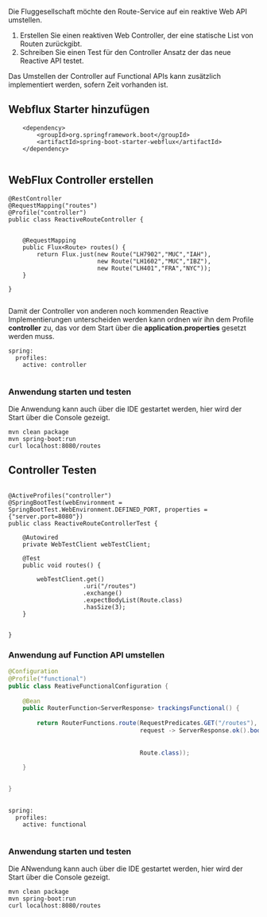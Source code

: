 Die Fluggesellschaft möchte den Route-Service auf ein reaktive Web API umstellen.
1. Erstellen Sie einen reaktiven Web Controller, der eine statische List von Routen zurückgibt.
3. Schreiben Sie einen Test für den Controller Ansatz der das neue Reactive API testet.

Das Umstellen der Controller auf Functional APIs kann zusätzlich implementiert werden, sofern Zeit vorhanden ist. 


## Webflux Starter hinzufügen 

```
	<dependency>
		<groupId>org.springframework.boot</groupId>
		<artifactId>spring-boot-starter-webflux</artifactId>
	</dependency>      


```


## WebFlux Controller erstellen  




```
@RestController
@RequestMapping("routes")
@Profile("controller")
public class ReactiveRouteController {

	
	@RequestMapping
	public Flux<Route> routes() {
		return Flux.just(new Route("LH7902","MUC","IAH"), 
				         new Route("LH1602","MUC","IBZ"), 
				         new Route("LH401","FRA","NYC"));
	}
	 
}   


```

Damit der Controller von anderen noch kommenden Reactive Implementierungen unterscheiden werden kann ordnen wir ihn dem Profile **controller** zu, das 
vor dem Start über die **application.properties** gesetzt werden muss. 


```
spring:
  profiles:
    active: controller


```

### Anwendung starten und testen 
 

Die Anwendung kann auch über die IDE gestartet werden, hier wird der Start über die Console gezeigt. 

```
mvn clean package 
mvn spring-boot:run
curl localhost:8080/routes
```


## Controller Testen 


```

@ActiveProfiles("controller")
@SpringBootTest(webEnvironment = SpringBootTest.WebEnvironment.DEFINED_PORT, properties = {"server.port=8080"})
public class ReactiveRouteControllerTest {

	@Autowired
	private WebTestClient webTestClient;

	@Test
	public void routes() {

		webTestClient.get()
		             .uri("/routes")
		             .exchange()
		             .expectBodyList(Route.class)
		             .hasSize(3);
	}
	

}

```






### Anwendung auf Function API umstellen  

```java
@Configuration
@Profile("functional")
public class ReativeFunctionalConfiguration {
	
	@Bean
	public RouterFunction<ServerResponse> trackingsFunctional() {
	
		return RouterFunctions.route(RequestPredicates.GET("/routes"), 
				                     request -> ServerResponse.ok().body(Flux.just(new Route("LH7902","MUC","IAH"), 
				    				         									   new Route("LH1602","MUC","IBZ"), 
				    				         									   new Route("LH401","FRA","NYC")), 
				                     Route.class));
				
	}


}
    
```


```
spring:
  profiles:
    active: functional


```


    
### Anwendung starten und testen 
 

Die ANwendung kann auch über die IDE gestartet werden, hier wird der Start über die Console gezeigt. 

```
mvn clean package 
mvn spring-boot:run
curl localhost:8080/routes
```




